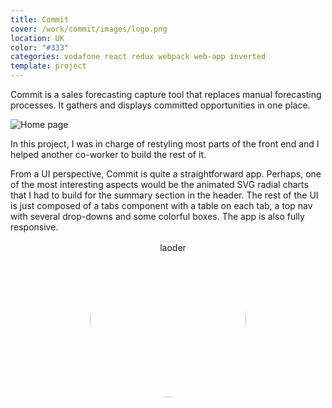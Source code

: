 ```yaml
---
title: Commit
cover: /work/commit/images/logo.png
location: UK
color: "#333"
categories: vodafone react redux webpack web-app inverted
template: project
---
```


<style>
.loader {
  border-radius: 100%;
  height: 250px;
  width: 250px;
}
</style>

Commit is a sales forecasting capture tool that replaces manual forecasting processes. It gathers and displays committed opportunities in one place.

![](/work/commit/images/1.png "Home page")

In this project, I was in charge of restyling most parts of the front end and I helped another co-worker to build the rest of it.

From a UI perspective, Commit is quite a straightforward app. Perhaps, one of the most interesting aspects would be the animated SVG radial charts that I had to build for the summary section in the header. The rest of the UI is just composed of a tabs component with a table on each tab, a top nav with several drop-downs and some colorful boxes. The app is also fully responsive.

<p style="text-align: center">
  <img class="loader" src="/work/commit/images/loader.gif" alt="laoder" />
</p>
